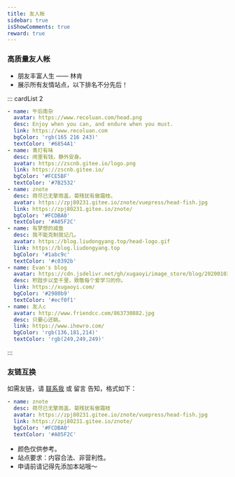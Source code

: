 ```yaml
---
title: 友人帐
sidebar: true
isShowComments: true
reward: true
---
```


<Boxx/>

### 高质量友人帐

- 朋友丰富人生 —— 林肯
- 展示所有友情站点，以下排名不分先后！

::: cardList 2
```yaml
- name: 午后南杂
  avatar: https://www.recoluan.com/head.png
  desc: Enjoy when you can, and endure when you must.
  link: https://www.recoluan.com
  bgColor: 'rgb(165 216 243)'
  textColor: '#6854A1'
- name: 青灯有味
  desc: 闹里有钱，静外安身。
  avatar: https://zscnb.gitee.io/logo.png
  link: https://zscnb.gitee.io/
  bgColor: '#FCE5BF'
  textColor: '#7B2532'
- name: znote
  desc: 荷尽已无擎雨盖，菊残犹有傲霜枝。
  avatar: https://zpj80231.gitee.io/znote/vuepress/head-fish.jpg
  link: https://zpj80231.gitee.io/znote/
  bgColor: '#FCDBA0'
  textColor: '#A05F2C'
- name: 有梦想的咸鱼
  desc: 我不能克制我记几。
  avatar: https://blog.liudongyang.top/head-logo.gif
  link: https://blog.liudongyang.top
  bgColor: '#1abc9c'
  textColor: '#c0392b'
- name: Evan's blog
  avatar: https://cdn.jsdelivr.net/gh/xugaoyi/image_store/blog/20200103123203.jpg
  desc: 积跬步以至千里，致敬每个爱学习的你。
  link: https://xugaoyi.com/
  bgColor: '#2980b9'
  textColor: '#ecf0f1'
- name: 友人c
  avatar: http://www.friendcc.com/863730882.jpg
  desc: 只要心还眺。
  link: https://www.ihewro.com/
  bgColor: 'rgb(136,181,214)'
  textColor: 'rgb(249,249,249)'
```
:::

### 友链互换

如需友链，请 [联系我](https://mp.weixin.qq.com/s?__biz=MzU4MDY1NjE1MQ==&mid=100000138&idx=1&sn=6b5e532de9685de1bbf4051eaca2de86&chksm=7d52ccf24a2545e479c7b6ed4401bc850a341e54e10cbdd54ce72b757ea7c986c37585375fa2&scene=18#wechat_redirect) 或 留言 告知，格式如下：

```yaml
- name: znote
  desc: 荷尽已无擎雨盖，菊残犹有傲霜枝
  avatar: https://zpj80231.gitee.io/znote/vuepress/head-fish.jpg
  link: https://zpj80231.gitee.io/znote/
  bgColor: '#FCDBA0'
  textColor: '#A05F2C'
```

- 颜色仅供参考。
- 站点要求：内容合法、非营利性。
- 申请前请记得先添加本站哦～

<Reward/>